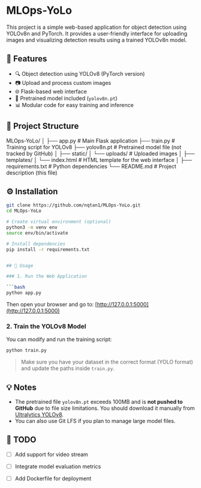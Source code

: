 # MLOps-YoLo

This project is a simple web-based application for object detection using YOLOv8n and PyTorch. It provides a user-friendly interface for uploading images and visualizing detection results using a trained YOLOv8n model.

## 🚀 Features

- 🔍 Object detection using YOLOv8 (PyTorch version)
- 📷 Upload and process custom images
- 🌐 Flask-based web interface
- 💾 Pretrained model included (`yolov8n.pt`)
- 📊 Modular code for easy training and inference

## 📁 Project Structure



MLOps-YoLo/
│
├── app.py                 # Main Flask application
├── train.py               # Training script for YOLOv8
├── yolov8n.pt             # Pretrained model file (not tracked by GitHub)
│
├── static/
│   └── uploads/           # Uploaded images
│
├── templates/
│   └── index.html         # HTML template for the web interface
│
├── requirements.txt       # Python dependencies
└── README.md              # Project description (this file)



## ⚙️ Installation

```bash
git clone https://github.com/nqtan1/MLOps-YoLo.git
cd MLOps-YoLo

# Create virtual environment (optional)
python3 -m venv env
source env/bin/activate

# Install dependencies
pip install -r requirements.txt


## 🧪 Usage

### 1. Run the Web Application

```bash
python app.py
```

Then open your browser and go to: [http://127.0.0.1:5000](http://127.0.0.1:5000)

### 2. Train the YOLOv8 Model

You can modify and run the training script:

```bash
python train.py
```

> Make sure you have your dataset in the correct format (YOLO format) and update the paths inside `train.py`.

## 💡 Notes

* The pretrained file `yolov8n.pt` exceeds 100MB and is **not pushed to GitHub** due to file size limitations. You should download it manually from [Ultralytics YOLOv8](https://github.com/ultralytics/ultralytics).
* You can also use Git LFS if you plan to manage large model files.

## 📌 TODO

* [ ] Add support for video stream
* [ ] Integrate model evaluation metrics
* [ ] Add Dockerfile for deployment


